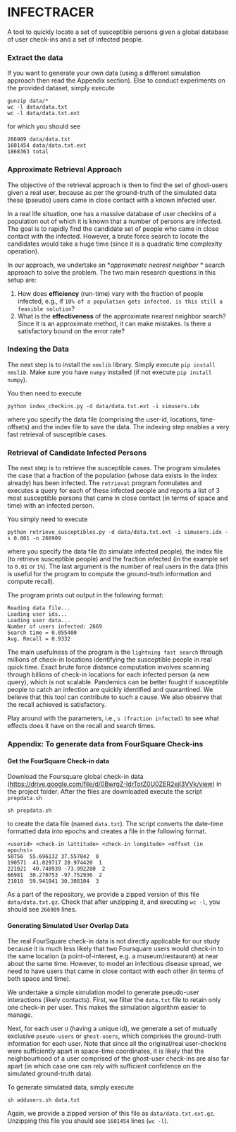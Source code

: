 # INFECTRACER

  

A tool to quickly locate a set of susceptible persons given a global database of user check-ins and a set of infected people.


### Extract the data

If you want to generate your own data (using a different simulation approach then read the Appendix section).  Else to conduct experiments on the provided dataset, simply execute

```
gunzip data/*
wc -l data/data.txt
wc -l data/data.txt.ext
```
for which you should see
```
266909 data/data.txt
1601454 data/data.txt.ext
1868363 total
```

### Approximate Retrieval Approach

The objective of the retrieval approach is then to find the set of ghost-users given a real user, because as per the ground-truth of the simulated data these (pseudo) users came in close contact with a known infected user. 

In a real life situation, one has a massive database of user checkins of a population out of which it is known that a number of persons are infected. The goal is to rapidly find the candidate set of people who came in close contact with the infected. However, a brute force search to locate the candidates would take a huge time (since it is a quadratic time complexity operation).

In our approach, we undertake an **approximate nearest neighbor* * search approach to solve the problem. The two main research questions in this setup are:

1. How does **efficiency** (run-time) vary with the fraction of people infected, e.g., if `10% of a population gets infected, is this still a feasible solution`?
2. What is the **effectiveness** of the approximate nearest neighbor search? Since it is an approximate method, it can make mistakes. Is there a satisfactory bound on the error rate?

 
 ### Indexing the Data
  
The next step is to install the `nmslib` library. Simply execute `pip install nmslib`. Make sure you have `numpy` installed (if not execute `pip install numpy`).

You then need to execute
```
python index_checkins.py -d data/data.txt.ext -i simusers.idx
``` 
where you specify the data file (comprising the user-id, locations, time-offsets) and the index file to save the data. The indexing step enables a very fast retrieval of susceptible cases.

### Retrieval of Candidate Infected Persons

The next step is to retrieve the susceptible cases. The program simulates the case that a fraction of the population (whose data exists in the index already) has been infected. The `retrieval` program formulates and executes a query for each of these infected people and reports a list of 3 most susceptible persons that came in close contact (in terms of space and time) with an infected person.

You simply need to execute
```
python retrieve_susceptibles.py -d data/data.txt.ext -i simusers.idx -s 0.001 -n 266909
``` 
where you specify the data file (to simulate infected people), the index file (to retrieve susceptible people) and the fraction infected (in the example set to `0.01` or `1%`).
The last argument is the number of real users in the data (this is useful for the program to compute the ground-truth information and compute recall).

The program prints out output in the following format:
```
Reading data file...
Loading user ids...
Loading user data...
Number of users infected: 2669
Search time = 0.055400
Avg. Recall = 0.9332
```
 
 The main usefulness of the program is the `lightning fast search` through millions of check-in locations identifying the susceptible people in real quick time. Exact brute force distance computation involves scanning through billions of check-in locations for each infected person (a new query), which is not scalable. Pandemics can be better fought if susceptible people to catch an infection are quickly identified and quarantined. We believe that this tool can contribute to such a cause. We also observe that the recall achieved is satisfactory.

Play around with the parameters, i.e., `s (fraction infected)` to see what effects does it have on the recall and search times.


### Appendix: To generate data from FourSquare Check-ins

#### Get the FourSquare Check-in data

Download the Foursquare global check-in data (https://drive.google.com/file/d/0BwrgZ-IdrTotZ0U0ZER2ejI3VVk/view) in the project folder. After the files are downloaded execute the script `prepdata.sh`
```
sh prepdata.sh
```
to create the data file (named `data.txt`). The script converts the date-time formatted data into epochs and creates a file in the following format.
```
<userid> <check-in lattitude> <check-in longitude> <offset (in epochs)>
50756  55.696132 37.557842  0
190571  41.029717 28.974420  1
221021  40.748939 -73.992280  2
66981  30.270753 -97.752936  2
21010  59.941041 30.308104  3
```

As a part of the repository, we provide a zipped version of this file `data/data.txt.gz`. Check that after unzipping it, and executing `wc -l`, you should see `266909` lines.


#### Generating Simulated User Overlap Data 

The real FourSquare check-in data is not directly applicable for our study because it is much less likely that two Foursquare users would check-in to the same location (a point-of-interest, e.g. a museum/restaurant) at near about the same time. However, to model an infectious disease spread, we need to have users that came in close contact with each other (in terms of both space and time).

We undertake a simple simulation model to generate pseudo-user interactions (likely contacts). First, we filter the `data.txt` file to retain only one check-in per user. This makes the simulation algorithm easier to manage.

Next, for each user `U` (having a unique id),  we generate a set of mutually exclusive `pseudo-users` or `ghost-users`, which comprises the ground-truth information for each user. Note that since all the original/real user-checkins were sufficiently apart in space-time coordinates, it is likely that the neighbourhood of a user comprised of the ghost-user check-ins are also far apart  (in which case one can rely with sufficient confidence on the simulated ground-truth data).

To generate simulated data, simply execute
```
sh addusers.sh data.txt
```

Again, we provide a zipped version of this file as `data/data.txt.ext.gz`. Unzipping this file you should see `1601454` lines (`wc -l`).


